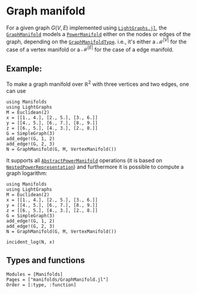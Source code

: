 # Graph manifold

For a given graph $G(V,E)$ implemented using [`LightGraphs.jl`](https://juliagraphs.github.io/LightGraphs.jl/latest/), the [`GraphManifold`](@ref) models a [`PowerManifold`](@ref) either on the nodes or edges of the graph, depending on the [`GraphManifoldType`](@ref).
i.e., it's either a $\mathcal M^{\lvert V \rvert}$ for the case of a vertex manifold or a $\mathcal M^{\lvert E \rvert}$ for the case of a edge manifold.

## Example:

To make a graph manifold over $ℝ^2$ with three vertices and two edges, one can use
```@example
using Manifolds
using LightGraphs
M = Euclidean(2)
x = [[1., 4.], [2., 5.], [3., 6.]]
y = [[4., 5.], [6., 7.], [8., 9.]]
z = [[6., 5.], [4., 3.], [2., 8.]]
G = SimpleGraph(3)
add_edge!(G, 1, 2)
add_edge!(G, 2, 3)
N = GraphManifold(G, M, VertexManifold())
```
It supports all [`AbstractPowerManifold`](@ref) operations (it is based on [`NestedPowerRepresentation`](@ref)) and furthermore it is possible to compute a graph logarithm:

```@setup graph-1
using Manifolds
using LightGraphs
M = Euclidean(2)
x = [[1., 4.], [2., 5.], [3., 6.]]
y = [[4., 5.], [6., 7.], [8., 9.]]
z = [[6., 5.], [4., 3.], [2., 8.]]
G = SimpleGraph(3)
add_edge!(G, 1, 2)
add_edge!(G, 2, 3)
N = GraphManifold(G, M, VertexManifold())
```
```@example graph-1
incident_log(N, x)
```

## Types and functions

```@autodocs
Modules = [Manifolds]
Pages = ["manifolds/GraphManifold.jl"]
Order = [:type, :function]
```

